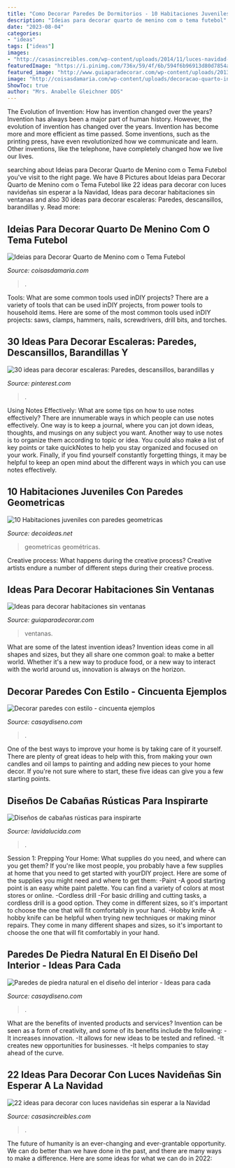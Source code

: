 ```yaml
---
title: "Como Decorar Paredes De Dormitorios - 10 Habitaciones Juveniles Con Paredes Geometricas"
description: "Ideias para decorar quarto de menino com o tema futebol"
date: "2023-08-04"
categories:
- "ideas"
tags: ["ideas"]
images:
- "http://casasincreibles.com/wp-content/uploads/2014/11/luces-navidad-habitacion-15.jpg"
featuredImage: "https://i.pinimg.com/736x/59/4f/6b/594f6b96913d80d7854ad56436468cd6.jpg"
featured_image: "http://www.guiaparadecorar.com/wp-content/uploads/2013/06/ideas-diseno-para-habitaciones-sin-ventanas-03.jpg"
image: "http://coisasdamaria.com/wp-content/uploads/decoracao-quarto-infantil-futebol-7.jpg"
ShowToc: true
author: "Mrs. Anabelle Gleichner DDS"
---
```



The Evolution of Invention: How has invention changed over the years?
Invention has always been a major part of human history. However, the evolution of invention has changed over the years. Invention has become more and more efficient as time passed. Some inventions, such as the printing press, have even revolutionized how we communicate and learn. Other inventions, like the telephone, have completely changed how we live our lives.

	

		
searching about Ideias para Decorar Quarto de Menino com o Tema Futebol you've visit to the right page. We have 8 Pictures about Ideias para Decorar Quarto de Menino com o Tema Futebol like 22 ideas para decorar con luces navideñas sin esperar a la Navidad, Ideas para decorar habitaciones sin ventanas and also 30 ideas para decorar escaleras: Paredes, descansillos, barandillas y. Read more:
		
    
## Ideias Para Decorar Quarto De Menino Com O Tema Futebol

<img loading=lazy src="http://coisasdamaria.com/wp-content/uploads/decoracao-quarto-infantil-futebol-7.jpg" onerror="this.onerror=null;this.src='https://tse2.mm.bing.net/th?id=OIP.e5Sz4OqGTN5AZ4Kx2_qd1QHaK_&amp;pid=15.1';" alt="Ideias para Decorar Quarto de Menino com o Tema Futebol">

_Source: coisasdamaria.com_

>. 

	

Tools: What are some common tools used inDIY projects?
There are a variety of tools that can be used inDIY projects, from power tools to household items. Here are some of the most common tools used inDIY projects: saws, clamps, hammers, nails, screwdrivers, drill bits, and torches.

    
## 30 Ideas Para Decorar Escaleras: Paredes, Descansillos, Barandillas Y

<img loading=lazy src="https://i.pinimg.com/736x/59/4f/6b/594f6b96913d80d7854ad56436468cd6.jpg" onerror="this.onerror=null;this.src='https://tse1.mm.bing.net/th?id=OIP.0o-SN5CaeldFzrnUTck9ywHaJ4&amp;pid=15.1';" alt="30 ideas para decorar escaleras: Paredes, descansillos, barandillas y">

_Source: pinterest.com_

>. 

	

Using Notes Effectively: What are some tips on how to use notes effectively?
There are innumerable ways in which people can use notes effectively. One way is to keep a journal, where you can jot down ideas, thoughts, and musings on any subject you want. Another way to use notes is to organize them according to topic or idea. You could also make a list of key points or take quickNotes to help you stay organized and focused on your work. Finally, if you find yourself constantly forgetting things, it may be helpful to keep an open mind about the different ways in which you can use notes effectively.

    
## 10 Habitaciones Juveniles Con Paredes Geometricas

<img loading=lazy src="https://www.decoideas.net/wp-content/uploads/2017/03/paredes-geometricas-1.jpg" onerror="this.onerror=null;this.src='https://tse3.mm.bing.net/th?id=OIP.vU3PbbYH8yPgsrdgsHofgAHaJ_&amp;pid=15.1';" alt="10 Habitaciones juveniles con paredes geometricas">

_Source: decoideas.net_

>geometricas geométricas. 

	

Creative process: What happens during the creative process?
Creative artists endure a number of different steps during their creative process.

    
## Ideas Para Decorar Habitaciones Sin Ventanas

<img loading=lazy src="http://www.guiaparadecorar.com/wp-content/uploads/2013/06/ideas-diseno-para-habitaciones-sin-ventanas-03.jpg" onerror="this.onerror=null;this.src='https://tse2.mm.bing.net/th?id=OIP.pPdevfbw-jdLOUPXyXM53gHaE6&amp;pid=15.1';" alt="Ideas para decorar habitaciones sin ventanas">

_Source: guiaparadecorar.com_

>ventanas. 

	

What are some of the latest invention ideas?
Invention ideas come in all shapes and sizes, but they all share one common goal: to make a better world. Whether it's a new way to produce food, or a new way to interact with the world around us, innovation is always on the horizon.

    
## Decorar Paredes Con Estilo - Cincuenta Ejemplos

<img loading=lazy src="https://casaydiseno.com/wp-content/uploads/2015/07/decorar-paredes-plartos-colores.jpg" onerror="this.onerror=null;this.src='https://tse1.mm.bing.net/th?id=OIP.E9H0uJ8-Ji0P8cVRtwfjcQHaKi&amp;pid=15.1';" alt="Decorar paredes con estilo - cincuenta ejemplos">

_Source: casaydiseno.com_

>. 

	

One of the best ways to improve your home is by taking care of it yourself. There are plenty of great ideas to help with this, from making your own candles and oil lamps to painting and adding new pieces to your home decor. If you're not sure where to start, these five ideas can give you a few starting points.

    
## Diseños De Cabañas Rústicas Para Inspirarte

<img loading=lazy src="https://www.lavidalucida.com/wp-content/uploads/2016/02/muebles-antiguos-también-forman-parte-del-diseño-de-las-casas-o-cabañas-rusticas.jpg" onerror="this.onerror=null;this.src='https://tse1.mm.bing.net/th?id=OIP.5xsXlZyPlSQOCQoY0634RAHaKX&amp;pid=15.1';" alt="Diseños de cabañas rústicas para inspirarte">

_Source: lavidalucida.com_

>. 

	

Session 1: Prepping Your Home: What supplies do you need, and where can you get them?
If you're like most people, you probably have a few supplies at home that you need to get started with yourDIY project. Here are some of the supplies you might need and where to get them:
-Paint -A good starting point is an easy white paint palette. You can find a variety of colors at most stores or online. 
-Cordless drill -For basic drilling and cutting tasks, a cordless drill is a good option. They come in different sizes, so it's important to choose the one that will fit comfortably in your hand. 
-Hobby knife -A hobby knife can be helpful when trying new techniques or making minor repairs. They come in many different shapes and sizes, so it's important to choose the one that will fit comfortably in your hand.

    
## Paredes De Piedra Natural En El Diseño Del Interior - Ideas Para Cada

<img loading=lazy src="https://casaydiseno.com/wp-content/uploads/2017/10/paredes-de-piedra-dormitorio-estilo-moderno.jpg" onerror="this.onerror=null;this.src='https://tse4.mm.bing.net/th?id=OIP.p46ae1TjKKi0gxtH2nWRiAHaLH&amp;pid=15.1';" alt="Paredes de piedra natural en el diseño del interior - Ideas para cada">

_Source: casaydiseno.com_

>. 

	

What are the benefits of invented products and services?
Invention can be seen as a form of creativity, and some of its benefits include the following: 
-It increases innovation. 
-It allows for new ideas to be tested and refined. 
-It creates new opportunities for businesses. 
-It helps companies to stay ahead of the curve.

    
## 22 Ideas Para Decorar Con Luces Navideñas Sin Esperar A La Navidad

<img loading=lazy src="http://casasincreibles.com/wp-content/uploads/2014/11/luces-navidad-habitacion-15.jpg" onerror="this.onerror=null;this.src='https://tse3.mm.bing.net/th?id=OIP.FlJ5R5TePZLcPr_7jz3ivgHaJ4&amp;pid=15.1';" alt="22 ideas para decorar con luces navideñas sin esperar a la Navidad">

_Source: casasincreibles.com_

>. 

	

The future of humanity is an ever-changing and ever-grantable opportunity. We can do better than we have done in the past, and there are many ways to make a difference. Here are some ideas for what we can do in 2022: 

